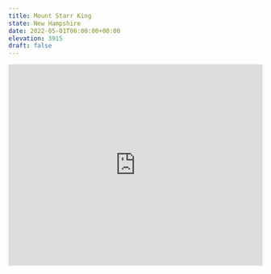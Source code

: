 ```yaml
---
title: Mount Starr King 
state: New Hampshire
date: 2022-05-01T06:00:00+00:00
elevation: 3915 
draft: false
---
```

<iframe class="alltrails" src="https://www.alltrails.com/widget/trail/us/new-hampshire/mount-waumbek-and-mount-starr-king-trail?u=i&sh=q5vqbr" width="100%" height="400" frameborder="0" scrolling="no" marginheight="0" marginwidth="0" title="AllTrails: Trail Guides and Maps for Hiking, Camping, and Running"></iframe>
